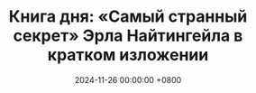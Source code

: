 ---
title: "Книга дня: «Самый странный секрет» Эрла Найтингейла в кратком изложении"
description: >-
  🗝️ «Самый странный секрет» — классическое мотивационное произведение Эрла Найтингейла, раскрывающее главный секрет успеха и счастья, основанный на силе мыслей и целей. Узнайте ключевые идеи книги "Самый странный секрет" Эрла Найтингейла для достижения успеха и саморазвития.
date: 2024-11-26 00:00:00 +0800
categories: [Мышление, Конспекты-книг]
tags:
  [
    эрл-найтингейл,
    самый-странный-секрет,
    саморазвитие,
    успех,
    мотивация,
    мышление,
    личностный-рост,
    позитивное-мышление,
    постановка-целей,
    психология-успеха,
    уверенность-в-себе,
    визуализация,
    мотивационный-спикер,
    самодисциплина,
    личные-достижения
  ]
image: 
alt: Обложка книги "Самый странный секрет" Эрла Найтингейла
fallback:
  - 
  - 
---
